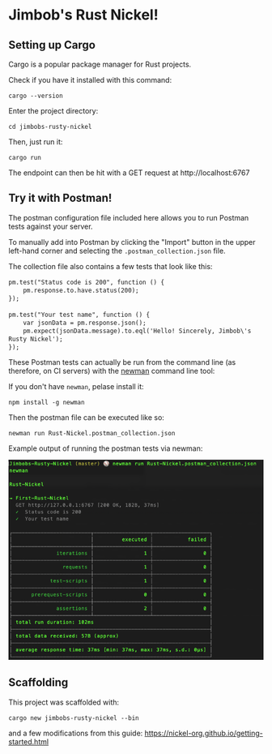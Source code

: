 
# Jimbob's Rust Nickel!


## Setting up Cargo
Cargo is a popular package manager for Rust projects.

Check if you have it installed with this command:
```
cargo --version
```

Enter the project directory:
```
cd jimbobs-rusty-nickel
```

Then, just run it:
```
cargo run
```

The endpoint can then be hit with a GET request at http://localhost:6767


## Try it with Postman!
The postman configuration file included here allows you to run Postman tests against your server.

To manually add into Postman by clicking the "Import" button in the upper left-hand corner and selecting the `.postman_collection.json` file.

The collection file also contains a few tests that look like this:
```
pm.test("Status code is 200", function () {
    pm.response.to.have.status(200);
});

pm.test("Your test name", function () {
    var jsonData = pm.response.json();
    pm.expect(jsonData.message).to.eql('Hello! Sincerely, Jimbob\'s Rusty Nickel');
});
```

These Postman tests can actually be run from the command line (as therefore, on CI servers) with the [newman](https://github.com/postmanlabs/newman) command line tool:

If you don't have `newman`, pelase install it:
```
npm install -g newman
```

Then the postman file can be executed like so:
```
newman run Rust-Nickel.postman_collection.json
```

Example output of running the postman tests via newman:

<img src="Rust-Nickel-Newman-Tests.png" />


## Scaffolding

This project was scaffolded with:
```
cargo new jimbobs-rusty-nickel --bin
```

and a few modifications from this guide: https://nickel-org.github.io/getting-started.html
